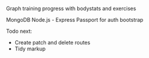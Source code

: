 Graph training progress with bodystats and exercises

MongoDB
Node.js - Express
Passport for auth
bootstrap

Todo next:
 - Create patch and delete routes
 - Tidy markup